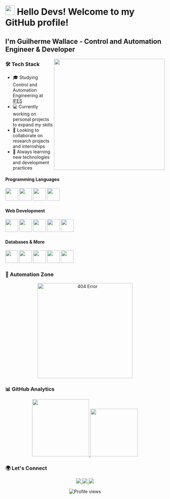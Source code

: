 # <img src="https://raw.githubusercontent.com/MartinHeinz/MartinHeinz/master/wave.gif" width="30px"> Hello Devs! Welcome to my GitHub profile!

## I'm Guilherme Wallace - Control and Automation Engineer & Developer

<img src="https://media.giphy.com/media/v1.Y2lkPTc5MGI3NjExcW9jY3V5Z3N0Z2R6d3Z0b2V4dXJ5Z2V4dW5tZzZ6eGJjM3Z1ZyZlcD12MV9pbnRlcm5hbF9naWZfYnlfaWQmY3Q9cw/qgQUggAC3Pfv687qPC/giphy.gif" width="350" align="right">

### 🛠️ Tech Stack

- 🎓 Studying Control and Automation Engineering at [IFES](https://www.ifes.edu.br/)
- 💻 Currently working on personal projects to expand my skills
- 🤝 Looking to collaborate on research projects and internships
- 🚀 Always learning new technologies and development practices

#### Programming Languages
<p>
  <img src="https://cdn.jsdelivr.net/gh/devicons/devicon/icons/python/python-original.svg" width="40" height="40"/>
  <img src="https://media.giphy.com/media/KAq5w47R9rmTuvWOWa/giphy.gif" width="40" height="40"/>
  <img src="https://cdn.jsdelivr.net/gh/devicons/devicon/icons/javascript/javascript-original.svg" width="40" height="40"/>
  <img src="https://cdn.jsdelivr.net/gh/devicons/devicon/icons/c/c-original.svg" width="40" height="40"/>
</p>

#### Web Development
<p>
  <img src="https://media.giphy.com/media/XAxylRMCdpbEWUAvr8/giphy.gif" width="40" height="40"/>
  <img src="https://cdn.jsdelivr.net/gh/devicons/devicon/icons/html5/html5-original.svg" width="40" height="40"/>
  <img src="https://cdn.jsdelivr.net/gh/devicons/devicon/icons/css3/css3-original.svg" width="40" height="40"/>
  <img src="https://cdn.jsdelivr.net/gh/devicons/devicon/icons/bootstrap/bootstrap-original.svg" width="40" height="40"/>
  <img src="https://cdn.jsdelivr.net/gh/devicons/devicon/icons/nodejs/nodejs-original.svg" width="40" height="40"/>
</p>

#### Databases & More
<p>
  <img src="https://cdn.jsdelivr.net/gh/devicons/devicon/icons/mysql/mysql-original.svg" width="40" height="40"/>
  <img src="https://cdn.jsdelivr.net/gh/devicons/devicon/icons/postgresql/postgresql-original.svg" width="40" height="40"/>
  <img src="https://media.giphy.com/media/juua9i2c2fA0AIp2iq/giphy.gif" width="40" height="40"/>
  <img src="https://cdn.jsdelivr.net/gh/devicons/devicon/icons/git/git-original.svg" width="40" height="40"/>
  <img src="https://media.giphy.com/media/kH6CqYiquZawmU1HI6/giphy.gif" width="40" height="40"/>
</p>

</div>

### 🤖 Automation Zone
<div align="center">
  <img src="https://media.giphy.com/media/v1.Y2lkPTc5MGI3NjExdWlqY2F5b3B1N3V1b2V5Y2VjZ3Z5ZzJ6eGJjM3Z1ZyZlcD12MV9pbnRlcm5hbF9naWZfYnlfaWQmY3Q9Zw/hEc4k5pN17GZq/giphy.gif" width="300" alt="404 Error" title="Debugging Life">
</div>

### 📊 GitHub Analytics

<div align="center">
  <a href="https://github.com/guilherme-wallace">
    <img height="180em" src="https://github-readme-stats.vercel.app/api/top-langs/?username=guilherme-wallace&layout=compact&langs_count=7&theme=radical"/>
    <img src="https://media.giphy.com/media/3oKIPnAiaMCws8nOsE/giphy.gif" width="150">
  </a>
</div>

### 🌍 Let's Connect

<p align="center">
  <a href="https://www.linkedin.com/in/guilherme-wallace-souza-costa-0aa473182/" target="_blank">
    <img src="https://img.shields.io/badge/-LinkedIn-0077B5?style=for-the-badge&logo=linkedin&logoColor=white"/>
  </a>
  <a href="mailto:guilherme.wallace13@hotmail.com" target="_blank">
    <img src="https://img.shields.io/badge/-Hotmail-0078D4?style=for-the-badge&logo=microsoft-outlook&logoColor=white"/>
  </a>
  <a href="https://github.com/guilherme-wallace" target="_blank">
    <img src="https://img.shields.io/badge/-GitHub-181717?style=for-the-badge&logo=github&logoColor=white"/>
  </a>
</p>

<p align="center">
  <img src="https://komarev.com/ghpvc/?username=guilherme-wallace&label=Profile%20views&color=0e75b6&style=flat" alt="Profile views"/>
</p>
